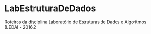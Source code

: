 # LabEstruturaDeDados
Roteiros da disciplina Laboratório de Estruturas de Dados e Algoritmos (LEDA) - 2016.2
